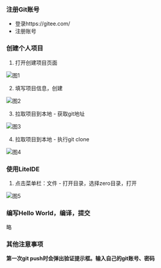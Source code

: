 ### 注册Git账号

  - 登录https://gitee.com/
  - 注册账号


### 创建个人项目

  1. 打开创建项目页面

  ![图1](https://gitee.com/GaDevGo/mope/raw/master/server/doc/1.启动程序/assets/g.jpg)

  2. 填写项目信息，创建

  ![图2](https://gitee.com/GaDevGo/mope/raw/master/server/doc/1.启动程序/assets/h.jpg)

  3. 拉取项目到本地 - 获取git地址

  ![图3](https://gitee.com/GaDevGo/mope/raw/master/server/doc/1.启动程序/assets/i.jpg)

  4. 拉取项目到本地 - 执行git clone

  ![图4](https://gitee.com/GaDevGo/mope/raw/master/server/doc/1.启动程序/assets/j.jpg)


### 使用LiteIDE

  1. 点击菜单栏：文件 - 打开目录，选择zero目录，打开

  ![图5](https://gitee.com/GaDevGo/mope/raw/master/server/doc/1.启动程序/assets/k.jpg)


### 编写Hello World，编译，提交

略


### 其他注意事项  

**第一次git push时会弹出验证提示框。输入自己的git账号、密码**

